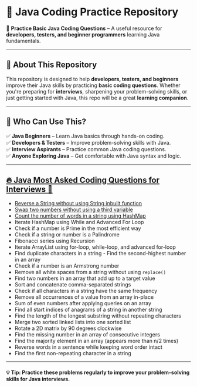 # 📘 Java Coding Practice Repository  
🚀 **Practice Basic Java Coding Questions** – A useful resource for **developers, testers, and beginner programmers** learning Java fundamentals.

---

## 📌 About This Repository  
This repository is designed to help **developers, testers, and beginners** improve their Java skills by practicing **basic coding questions**. Whether you're preparing for **interviews**, sharpening your problem-solving skills, or just getting started with Java, this repo will be a great **learning companion**.

---

## 🎯 Who Can Use This?  
✅ **Java Beginners** – Learn Java basics through hands-on coding.  
✅ **Developers & Testers** – Improve problem-solving skills with Java.  
✅ **Interview Aspirants** – Practice common Java coding questions.  
✅ **Anyone Exploring Java** – Get comfortable with Java syntax and logic.

---

## [🔥 Java Most Asked Coding Questions for Interviews 🚀](https://github.com/harsh-dev-24/Java-Basic-Codes/tree/main/InterviewPrograms/src/common/java/codes/mostasked)  
 
- [Reverse a String without using String inbuilt function](https://github.com/harsh-dev-24/Java-Basic-Codes/blob/main/InterviewPrograms/src/common/java/codes/mostasked/ReverseString.java)  
- [Swap two numbers without using a third variable](https://github.com/harsh-dev-24/Java-Basic-Codes/blob/main/InterviewPrograms/src/common/java/codes/mostasked/SwapTwoNumbersWithoutThird.java) 
- [Count the number of words in a string using HashMap](https://github.com/harsh-dev-24/Java-Basic-Codes/blob/main/InterviewPrograms/src/common/java/codes/mostasked/CountWordsInString.java)  
- Iterate HashMap using While and Advanced For Loop  
- Check if a number is Prime in the most efficient way  
- Check if a string or number is a Palindrome  
- Fibonacci series using Recursion  
- Iterate ArrayList using for-loop, while-loop, and advanced for-loop  
- Find duplicate characters in a string - Find the second-highest number in an array  
- Check if a number is an Armstrong number  
- Remove all white spaces from a string without using `replace()`  
- Find two numbers in an array that add up to a target value  
- Sort and concatenate comma-separated strings  
- Check if all characters in a string have the same frequency  
- Remove all occurrences of a value from an array in-place  
- Sum of even numbers after applying queries on an array  
- Find all start indices of anagrams of a string in another string  
- Find the length of the longest substring without repeating characters  
- Merge two sorted linked lists into one sorted list  
- Rotate a 2D matrix by 90 degrees clockwise  
- Find the missing number in an array of consecutive integers  
- Find the majority element in an array (appears more than n/2 times)  
- Reverse words in a sentence while keeping word order intact  
- Find the first non-repeating character in a string 

---

#### 💡 **Tip:** Practice these problems regularly to improve your problem-solving skills for Java interviews.  
